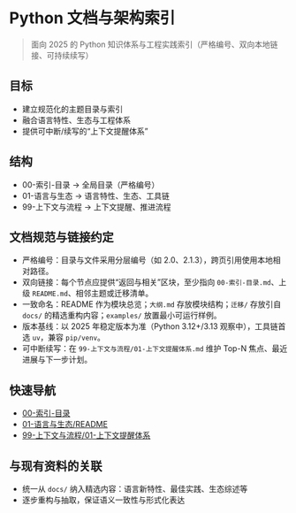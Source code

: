 # Python 文档与架构索引

> 面向 2025 的 Python 知识体系与工程实践索引（严格编号、双向本地链接、可持续续写）

## 目标

- 建立规范化的主题目录与索引
- 融合语言特性、生态与工程体系
- 提供可中断/续写的“上下文提醒体系”

## 结构

- 00-索引-目录 → 全局目录（严格编号）
- 01-语言与生态 → 语言特性、生态、工具链
- 99-上下文与流程 → 上下文提醒、推进流程

## 文档规范与链接约定

- 严格编号：目录与文件采用分层编号（如 2.0、2.1.3），跨页引用使用本地相对路径。
- 双向链接：每个节点应提供“返回与相关”区块，至少指向 `00-索引-目录.md`、上级 `README.md`、相邻主题或迁移清单。
- 一致命名：README 作为模块总览；`大纲.md` 存放模块结构；`迁移/` 存放引自 `docs/` 的精选重构内容；`examples/` 放置最小可运行样例。
- 版本基线：以 2025 年稳定版本为准（Python 3.12+/3.13 观察中），工具链首选 `uv`，兼容 `pip/venv`。
- 可中断续写：在 `99-上下文与流程/01-上下文提醒体系.md` 维护 Top-N 焦点、最近进展与下一步计划。

## 快速导航

- [00-索引-目录](./00-索引-目录.md)
- [01-语言与生态/README](./01-语言与生态/README.md)
- [99-上下文与流程/01-上下文提醒体系](./99-上下文与流程/01-上下文提醒体系.md)

## 与现有资料的关联

- 统一从 `docs/` 纳入精选内容：语言新特性、最佳实践、生态综述等
- 逐步重构与抽取，保证语义一致性与形式化表达
